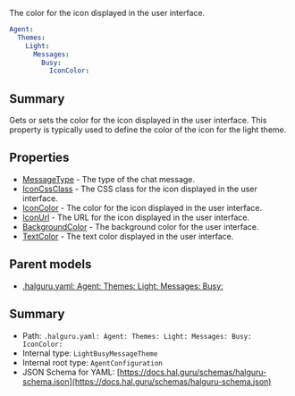 <!--
title: IconColor
description: The color for the icon displayed in the user interface.
version: 1.40.1-beta.2
generated: true
date: 2025-04-28
node: This file is generated by the command-line program: `halguru manual -c -m`
-->


The color for the icon displayed in the user interface.

```yaml
Agent:
  Themes:
    Light:
      Messages:
        Busy:
          IconColor:
```

## Summary

Gets or sets the color for the icon displayed in the user interface. This property is typically used to define the color of the icon for the light theme.

## Properties

* [MessageType]((halguru)-agent-themes-light-messages-busy-messagetype.md) - The type of the chat message.
* [IconCssClass]((halguru)-agent-themes-light-messages-busy-iconcssclass.md) - The CSS class for the icon displayed in the user interface.
* [IconColor]((halguru)-agent-themes-light-messages-busy-iconcolor.md) - The color for the icon displayed in the user interface.
* [IconUrl]((halguru)-agent-themes-light-messages-busy-iconurl.md) - The URL for the icon displayed in the user interface.
* [BackgroundColor]((halguru)-agent-themes-light-messages-busy-backgroundcolor.md) - The background color for the user interface.
* [TextColor]((halguru)-agent-themes-light-messages-busy-textcolor.md) - The text color displayed in the user interface.

## Parent models

* [.halguru.yaml: Agent: Themes: Light: Messages: Busy:]((halguru)-agent-themes-light-messages-busy.md)
## Summary

* Path: `.halguru.yaml: Agent: Themes: Light: Messages: Busy: IconColor:`
* Internal type: `LightBusyMessageTheme`
* Internal root type: `AgentConfiguration`
* JSON Schema for YAML: [https://docs.hal.guru/schemas/halguru-schema.json](https://docs.hal.guru/schemas/halguru-schema.json)

